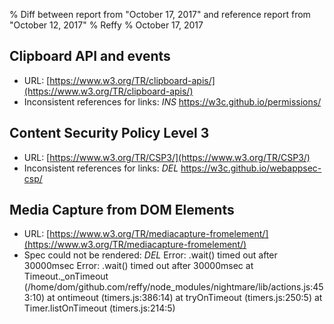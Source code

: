% Diff between report from "October 17, 2017" and reference report from "October 12, 2017"
% Reffy
% October 17, 2017

## Clipboard API and events

- URL: [https://www.w3.org/TR/clipboard-apis/](https://www.w3.org/TR/clipboard-apis/)
- Inconsistent references for links: *INS* https://w3c.github.io/permissions/


## Content Security Policy Level 3

- URL: [https://www.w3.org/TR/CSP3/](https://www.w3.org/TR/CSP3/)
- Inconsistent references for links: *DEL* https://w3c.github.io/webappsec-csp/


## Media Capture from DOM Elements

- URL: [https://www.w3.org/TR/mediacapture-fromelement/](https://www.w3.org/TR/mediacapture-fromelement/)
- Spec could not be rendered: *DEL* Error: .wait() timed out after 30000msec Error: .wait() timed out after 30000msec
    at Timeout._onTimeout (/home/dom/github.com/reffy/node_modules/nightmare/lib/actions.js:453:10)
    at ontimeout (timers.js:386:14)
    at tryOnTimeout (timers.js:250:5)
    at Timer.listOnTimeout (timers.js:214:5)


